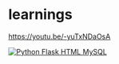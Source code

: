 # learnings

https://youtu.be/-yuTxNDaOsA

[![Python Flask HTML MySQL](https://img.youtube.com/vi/-yuTxNDaOsA/0.jpg)](https://www.youtube.com/watch?v=-yuTxNDaOsA "Everything Is AWESOME")
